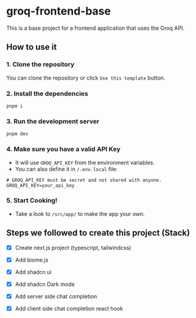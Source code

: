 
# groq-frontend-base

This is a base project for a frontend application that uses the Groq API.

## How to use it

### 1. Clone the repository
You can clone the repository or click `Use this template` button.

### 2. Install the dependencies
```
pnpm i
```     

### 3. Run the development server
```
pnpm dev
```

### 4. Make sure you have a valid API Key

- It will use `GROQ_API_KEY` from the environment variables.
- You can also define it in `/.env.local` file:

```
# GROQ_API_KEY must be secret and not shared with anyone.
GROQ_API_KEY=your_api_key
```

### 5. Start Cooking!

- Take a look to `/src/app/` to make the app your own.


## Steps we followed to create this project (Stack)

- [x] Create next.js project (typescript, tailwindcss)
- [x] Add biome.js
- [x] Add shadcn ui
- [x] Add shadcn Dark mode
- [x] Add server side chat completion
- [x] Add client side chat completion react hook

